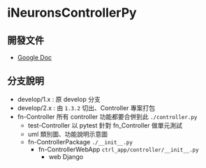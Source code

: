 # iNeuronsControllerPy

## 開發文件
  - [Google Doc](https://docs.google.com/document/d/1HhIDl97UI30qQpnuf0UWvTpVVOCZouWq4llGl8MKFRI/edit?usp=sharing)

## 分支說明
  - develop/1.x : 原 develop 分支
  - develop/2.x : 由 `1.3.2` 切出、Controller 專案打包
  - fn-Controller 所有 controller 功能都要合併到此 `./controller.py`
    - test-Controller 以 pytest 針對 fn_Controller 做單元測試
    - uml 類別圖、功能說明示意圖
    - fn-ControllerPackage `./__init__.py`
      - fn-ControllerWebApp `ctrl_app/controller/__init__.py` 
        - web Django